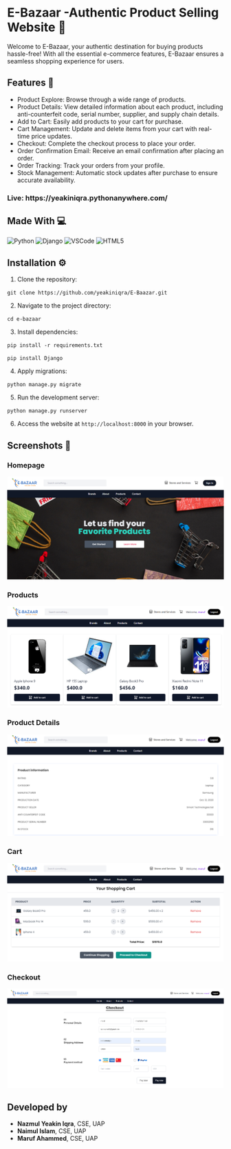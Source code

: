 <h1>E-Bazaar -Authentic Product Selling Website 🛒</h1>
<p>Welcome to E-Bazaar, your authentic destination for buying products hassle-free! With all the essential e-commerce features, E-Bazaar ensures a seamless shopping experience for users.</p>

<h2>Features 🚧</h2>
<ul>
    <li>Product Explore: Browse through a wide range of products.</li>
    <li>Product Details: View detailed information about each product, including anti-counterfeit code, serial number, supplier, and supply chain details.</li>
    <li>Add to Cart: Easily add products to your cart for purchase.</li>
    <li>Cart Management: Update and delete items from your cart with real-time price updates.</li>
    <li>Checkout: Complete the checkout process to place your order.</li>
    <li>Order Confirmation Email: Receive an email confirmation after placing an order.</li>
    <li>Order Tracking: Track your orders from your profile.</li>
    <li>Stock Management: Automatic stock updates after purchase to ensure accurate availability.</li>
</ul>

<h3>Live: https://yeakiniqra.pythonanywhere.com/</h3>

<h2>Made With 💻</h2>
<p>
    <img src="https://img.icons8.com/color/48/000000/python.png" alt="Python"> 
    <img src="https://img.icons8.com/color/48/000000/django.png" alt="Django"> 
    <img src="https://img.icons8.com/color/48/000000/visual-studio-code-2019.png" alt="VSCode">
    <img src="https://img.icons8.com/color/48/000000/html-5.png" alt="HTML5"> 
</p>

<h2>Installation ⚙️</h2>
<ol>
    <li>Clone the repository:</li>
</ol>

<pre><code>git clone https://github.com/yeakiniqra/E-Baazar.git</code></pre>

<ol start="2">
    <li>Navigate to the project directory:</li>
</ol>

<pre><code>cd e-bazaar</code></pre>

<ol start="3">
    <li>Install dependencies:</li>
</ol>

<pre><code>pip install -r requirements.txt</code></pre>
<pre><code>pip install Django</code></pre>

<ol start="4">
    <li>Apply migrations:</li>
</ol>

<pre><code>python manage.py migrate</code></pre>

<ol start="5">
    <li>Run the development server:</li>
</ol>

<pre><code>python manage.py runserver</code></pre>

<ol start="6">
    <li>Access the website at <code>http://localhost:8000</code> in your browser.</li>
</ol>

<h2>Screenshots 📸 </h2>

<h3>Homepage</h3>
<img src="placeholder/homepage.png" alt="Homepage">

<h3>Products</h3>
<img src="placeholder/productpage.png" alt="productpage">

<h3>Product Details</h3>
<img src="placeholder/productdetailspage.png" alt="Product Details">

<h3>Cart</h3>
<img src="placeholder/cart.png" alt="Cart">

<h3>Checkout</h3>
<img src="placeholder/checkout.png" alt="Checkout">


<h2>Developed by</h2>
<ul>
    <li><strong>Nazmul Yeakin Iqra</strong>, CSE, UAP</li>
    <li><strong>Naimul Islam</strong>, CSE, UAP</li>
    <li><strong>Maruf Ahammed</strong>, CSE, UAP</li>
</ul>

